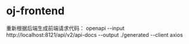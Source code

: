 # oj-frontend

重新根据后端生成前端请求代码：
openapi --input http://localhost:8121/api/v2/api-docs --output ./generated --client axios